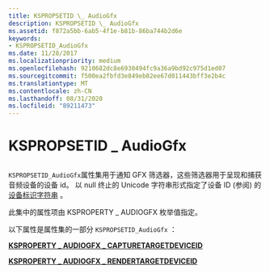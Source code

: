 ```yaml
---
title: KSPROPSETID \_ AudioGfx
description: KSPROPSETID \_ AudioGfx
ms.assetid: f872a5bb-6ab5-4f1e-b81b-86ba744b2d6e
keywords:
- KSPROPSETID_AudioGfx
ms.date: 11/28/2017
ms.localizationpriority: medium
ms.openlocfilehash: 9210682dc8e6930494fc9a36a9bd92c975d1ed07
ms.sourcegitcommit: f500ea2fbfd3e849eb82ee67d011443bff3e2b4c
ms.translationtype: MT
ms.contentlocale: zh-CN
ms.lasthandoff: 08/31/2020
ms.locfileid: "89211473"
---
```

# <a name="kspropsetid_audiogfx"></a>KSPROPSETID \_ AudioGfx


## <span id="ddk_kspropsetid_audiogfx_ks"></span><span id="DDK_KSPROPSETID_AUDIOGFX_KS"></span>


`KSPROPSETID_AudioGfx`属性集用于通知 GFX 筛选器，这些筛选器用于呈现和捕获音频设备的设备 id。 以 null 终止的 Unicode 字符串形式指定了设备 ID (参阅) 的 [设备标识字符串](../install/device-identification-strings.md) 。

此集中的属性项由 KSPROPERTY \_ AUDIOGFX 枚举值指定。

以下属性是属性集的一部分 `KSPROPSETID_AudioGfx` ：

[**KSPROPERTY \_ AUDIOGFX \_ CAPTURETARGETDEVICEID**](ksproperty-audiogfx-capturetargetdeviceid.md)

[**KSPROPERTY \_ AUDIOGFX \_ RENDERTARGETDEVICEID**](ksproperty-audiogfx-rendertargetdeviceid.md)

 

